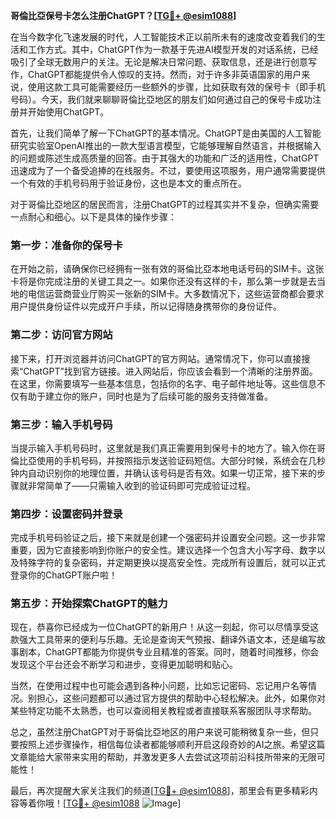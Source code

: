 **哥倫比亞保号卡怎么注册ChatGPT？[[TG💪+ @esim1088](https://t.me/s/esim1088)]**

在当今数字化飞速发展的时代，人工智能技术正以前所未有的速度改变着我们的生活和工作方式。其中，ChatGPT作为一款基于先进AI模型开发的对话系统，已经吸引了全球无数用户的关注。无论是解决日常问题、获取信息，还是进行创意写作，ChatGPT都能提供令人惊叹的支持。然而，对于许多非英语国家的用户来说，使用这款工具可能需要经历一些额外的步骤，比如获取有效的保号卡（即手机号码）。今天，我们就来聊聊哥倫比亞地区的朋友们如何通过自己的保号卡成功注册并开始使用ChatGPT。

首先，让我们简单了解一下ChatGPT的基本情况。ChatGPT是由美国的人工智能研究实验室OpenAI推出的一款大型语言模型，它能够理解自然语言，并根据输入的问题或陈述生成高质量的回答。由于其强大的功能和广泛的适用性，ChatGPT迅速成为了一个备受追捧的在线服务。不过，要使用这项服务，用户通常需要提供一个有效的手机号码用于验证身份，这也是本文的重点所在。

对于哥倫比亞地区的居民而言，注册ChatGPT的过程其实并不复杂，但确实需要一点耐心和细心。以下是具体的操作步骤：

### 第一步：准备你的保号卡

在开始之前，请确保你已经拥有一张有效的哥倫比亞本地电话号码的SIM卡。这张卡将是你完成注册的关键工具之一。如果你还没有这样的卡，那么第一步就是去当地的电信运营商营业厅购买一张新的SIM卡。大多数情况下，这些运营商都会要求用户提供身份证件以完成开户手续，所以记得随身携带你的身份证件。

### 第二步：访问官方网站

接下来，打开浏览器并访问ChatGPT的官方网站。通常情况下，你可以直接搜索“ChatGPT”找到官方链接。进入网站后，你应该会看到一个清晰的注册界面。在这里，你需要填写一些基本信息，包括你的名字、电子邮件地址等。这些信息不仅有助于建立你的账户，同时也是为了后续可能的服务支持做准备。

### 第三步：输入手机号码

当提示输入手机号码时，这里就是我们真正需要用到保号卡的地方了。输入你在哥倫比亞使用的手机号码，并按照指示发送验证码短信。大部分时候，系统会在几秒钟内自动识别你的地理位置，并确认该号码是否有效。如果一切正常，接下来的步骤就非常简单了——只需输入收到的验证码即可完成验证过程。

### 第四步：设置密码并登录

完成手机号码验证之后，接下来就是创建一个强密码并设置安全问题。这一步非常重要，因为它直接影响到你账户的安全性。建议选择一个包含大小写字母、数字以及特殊字符的复杂密码，并定期更换以提高安全性。完成所有设置后，就可以正式登录你的ChatGPT账户啦！

### 第五步：开始探索ChatGPT的魅力

现在，恭喜你已经成为一位ChatGPT的新用户！从这一刻起，你可以尽情享受这款强大工具带来的便利与乐趣。无论是查询天气预报、翻译外语文本，还是编写故事剧本，ChatGPT都能为你提供专业且精准的答案。同时，随着时间推移，你会发现这个平台还会不断学习和进步，变得更加聪明和贴心。

当然，在使用过程中也可能会遇到各种小问题，比如忘记密码、忘记用户名等情况。别担心，这些问题都可以通过官方提供的帮助中心轻松解决。此外，如果你对某些特定功能不太熟悉，也可以查阅相关教程或者直接联系客服团队寻求帮助。

总之，虽然注册ChatGPT对于哥倫比亞地区的用户来说可能稍微复杂一些，但只要按照上述步骤操作，相信每位读者都能够顺利开启这段奇妙的AI之旅。希望这篇文章能给大家带来实用的帮助，并激发更多人去尝试这项前沿科技所带来的无限可能性！

最后，再次提醒大家关注我们的频道[[TG💪+ @esim1088](https://t.me/s/esim1088)]，那里会有更多精彩内容等着你哦！[[TG💪+ @esim1088](https://t.me/s/esim1088) ![Image](https://i.postimg.cc/4NQfJmqS/Snipaste-2025-05-13-00-14-12.png)]
